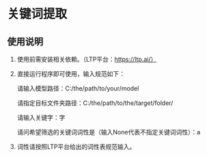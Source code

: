 # 关键词提取
## 使用说明
1. 使用前需安装相关依赖。（LTP平台：https://ltp.ai/）  

2. 直接运行程序即可使用，输入规范如下：  

    请输入模型路径：C:/the/path/to/your/model  

    请指定目标文件夹路径：C:/the/path/to/the/target/folder/  

    请输入关键字：字  

    请问希望筛选的关键词词性是（输入None代表不指定关键词词性）：a  

3. 词性请按照LTP平台给出的词性表规范输入。